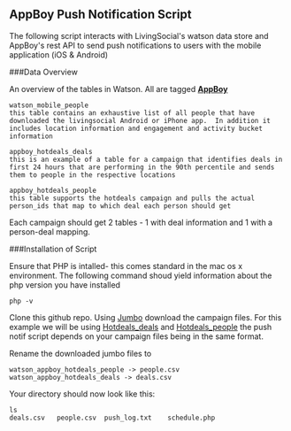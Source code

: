 AppBoy Push Notification Script
-------------------------------

The following script interacts with LivingSocial's watson data store and AppBoy's rest API to send push notifications to users with the mobile application (iOS & Android)

###Data Overview

An overview of the tables in Watson.  All are tagged **[AppBoy](https://watson.livingsocial.com/tags/appboy)**

	watson_mobile_people
	this table contains an exhaustive list of all people that have downloaded the livingsocial Android or iPhone app.  In addition it includes location information and engagement and activity bucket information
	
	appboy_hotdeals_deals
	this is an example of a table for a campaign that identifies deals in first 24 hours that are performing in the 90th percentile and sends them to people in the respective locations
	
	appboy_hotdeals_people
	this table supports the hotdeals campaign and pulls the actual person_ids that map to which deal each person should get
	
Each campaign should get 2 tables - 1 with deal information and 1 with a person-deal mapping.

###Installation of Script

Ensure that PHP is intalled- this comes standard in the mac os x environment.  The following command shoud yield information about the php version you have installed

	php -v
	
Clone this github repo.  Using [Jumbo](https://jumob.livingsocial.com) download the campaign files.  For this example we will be using [Hotdeals_deals](https://watson.livingsocial.com/summary_tables/29122) and [Hotdeals_people](https://watson.livingsocial.com/summary_tables/29124) the push notif script depends on your campaign files being in the same format.

Rename the downloaded jumbo files to

	watson_appboy_hotdeals_people -> people.csv
	watson_appboy_hotdeals_deals -> deals.csv
	
Your directory should now look like this:

	ls
	deals.csv	people.csv	push_log.txt	schedule.php
	
